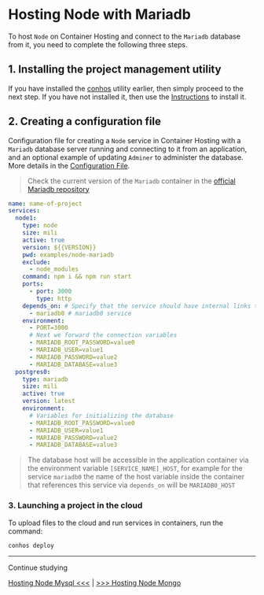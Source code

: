 # Hosting Node with Mariadb

To host `Node` on Container Hosting and connect to the `Mariadb` database from it, you need to complete the following three steps.

## 1. Installing the project management utility

If you have installed the [conhos](https://www.npmjs.com/package/conhos) utility earlier, then simply proceed to the next step. If you have not installed it, then use the [Instructions](./GettingStarted.md) to install it.

## 2. Creating a configuration file

Configuration file for creating a `Node` service in Container Hosting with a `Mariadb` database server running and connecting to it from an application, and an optional example of updating `Adminer` to administer the database. More details in the [Configuration File](./ConfigFile.md#example_configuration_file).

> Check the current version of the `Mariadb` container in the [official Mariadb repository](https://hub.docker.com/_/mariadb/tags)

```yml
name: name-of-project
services:
  node1:
    type: node
    size: mili
    active: true
    version: ${{VERSION}}
    pwd: examples/node-mariadb
    exclude:
      - node_modules
    command: npm i && npm run start
    ports:
      - port: 3000
        type: http
    depends_on: # Specify that the service should have internal links to
      - mariadb0 # mariadb0 service
    environment:
      - PORT=3000
      # Next we forward the connection variables
      - MARIADB_ROOT_PASSWORD=value0
      - MARIADB_USER=value1
      - MARIADB_PASSWORD=value2
      - MARIADB_DATABASE=value3
  postgres0:
    type: mariadb
    size: mili
    active: true
    version: latest
    environment:
      # Variables for initializing the database
      - MARIADB_ROOT_PASSWORD=value0
      - MARIADB_USER=value1
      - MARIADB_PASSWORD=value2
      - MARIADB_DATABASE=value3
```

> The database host will be accessible in the application container via the environment variable `[SERVICE_NAME]_HOST`, for example for the service `mariadb0` the name of the host variable inside the container that references this service via `depends_on` will be `MARIADB0_HOST`

### 3. Launching a project in the cloud

To upload files to the cloud and run services in containers, run the command:

```sh
conhos deploy
```

---

Continue studying

[Hosting Node Mysql <<<](./HostingNodeMysql.md) | [>>> Hosting Node Mongo](./HostingNodeMongo.md)
